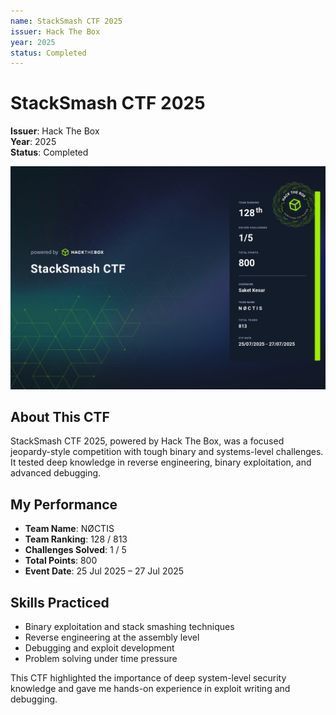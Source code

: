 ```yaml
---
name: StackSmash CTF 2025
issuer: Hack The Box
year: 2025
status: Completed
---
```

# StackSmash CTF 2025  

**Issuer**: Hack The Box  
**Year**: 2025  
**Status**: Completed  

![StackSmash CTF 2025 Certificate](images/HTB/stacksmash.jpg "StackSmash CTF 2025 Certificate - Hack The Box")  

## About This CTF  
StackSmash CTF 2025, powered by Hack The Box, was a focused jeopardy-style competition with tough binary and systems-level challenges.  
It tested deep knowledge in reverse engineering, binary exploitation, and advanced debugging.  

## My Performance  
- **Team Name**: NØCTIS  
- **Team Ranking**: 128 / 813  
- **Challenges Solved**: 1 / 5  
- **Total Points**: 800  
- **Event Date**: 25 Jul 2025 – 27 Jul 2025  

## Skills Practiced  
- Binary exploitation and stack smashing techniques  
- Reverse engineering at the assembly level  
- Debugging and exploit development  
- Problem solving under time pressure  

This CTF highlighted the importance of deep system-level security knowledge and gave me hands-on experience in exploit writing and debugging.  
